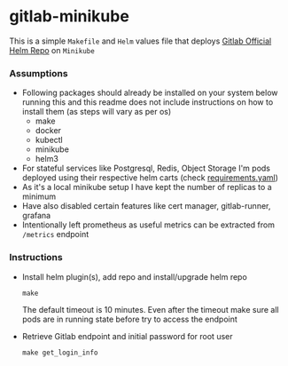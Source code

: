 # gitlab-minikube

This is a simple `Makefile` and `Helm` values file that deploys [Gitlab Official Helm Repo](https://gitlab.com/gitlab-org/charts/gitlab) on `Minikube`

### Assumptions
- Following packages should already be installed on your system below running this and this readme does not include instructions on how to install them (as steps will vary as per os)
  - make
  - docker
  - kubectl
  - minikube
  - helm3
- For stateful services like Postgresql, Redis, Object Storage I'm pods deployed using their respective helm carts (check [requirements.yaml](https://gitlab.com/gitlab-org/charts/gitlab/-/blob/master/requirements.yaml))
- As it's a local minikube setup I have kept the number of replicas to a minimum
- Have also disabled certain features like cert manager, gitlab-runner, grafana
- Intentionally left prometheus as useful metrics can be extracted from `/metrics` endpoint

### Instructions
- Install helm plugin(s), add repo and install/upgrade helm repo
  ```
  make
  ```
  The default timeout is 10 minutes. Even after the timeout make sure all pods are in running state before try to access the endpoint
  
- Retrieve Gitlab endpoint and initial password for root user
  ```
  make get_login_info
  ```
